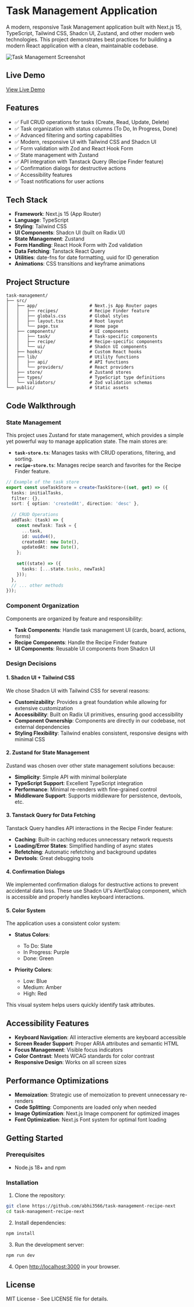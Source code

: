 # Task Management Application

A modern, responsive Task Management application built with Next.js 15, TypeScript, Tailwind CSS, Shadcn UI, Zustand, and other modern web technologies. This project demonstrates best practices for building a modern React application with a clean, maintainable codebase.

![Task Management Screenshot](public/task-management-screenshot.png)

## Live Demo

[View Live Demo]()

## Features

- ✅ Full CRUD operations for tasks (Create, Read, Update, Delete)
- ✅ Task organization with status columns (To Do, In Progress, Done)
- ✅ Advanced filtering and sorting capabilities
- ✅ Modern, responsive UI with Tailwind CSS and Shadcn UI
- ✅ Form validation with Zod and React Hook Form
- ✅ State management with Zustand
- ✅ API integration with Tanstack Query (Recipe Finder feature)
- ✅ Confirmation dialogs for destructive actions
- ✅ Accessibility features
- ✅ Toast notifications for user actions

## Tech Stack

- **Framework**: Next.js 15 (App Router)
- **Language**: TypeScript
- **Styling**: Tailwind CSS
- **UI Components**: Shadcn UI (built on Radix UI)
- **State Management**: Zustand
- **Form Handling**: React Hook Form with Zod validation
- **Data Fetching**: Tanstack React Query
- **Utilities**: date-fns for date formatting, uuid for ID generation
- **Animations**: CSS transitions and keyframe animations

## Project Structure

```
task-management/
├── src/
│   ├── app/                    # Next.js App Router pages
│   │   ├── recipes/            # Recipe Finder feature
│   │   ├── globals.css         # Global styles
│   │   ├── layout.tsx          # Root layout
│   │   └── page.tsx            # Home page
│   ├── components/             # UI components
│   │   ├── task/               # Task-specific components
│   │   ├── recipe/             # Recipe-specific components
│   │   └── ui/                 # Shadcn UI components
│   ├── hooks/                  # Custom React hooks
│   ├── lib/                    # Utility functions
│   │   ├── api/                # API functions
│   │   └── providers/          # React providers
│   ├── store/                  # Zustand stores
│   ├── types/                  # TypeScript type definitions
│   └── validators/             # Zod validation schemas
└── public/                     # Static assets
```

## Code Walkthrough

### State Management

This project uses Zustand for state management, which provides a simple yet powerful way to manage application state. The main stores are:

- **`task-store.ts`**: Manages tasks with CRUD operations, filtering, and sorting.
- **`recipe-store.ts`**: Manages recipe search and favorites for the Recipe Finder feature.

```typescript
// Example of the task store
export const useTaskStore = create<TaskStore>((set, get) => ({
  tasks: initialTasks,
  filter: {},
  sort: { option: 'createdAt', direction: 'desc' },
  
  // CRUD Operations
  addTask: (task) => {
    const newTask: Task = {
      ...task,
      id: uuidv4(),
      createdAt: new Date(),
      updatedAt: new Date(),
    };
    
    set((state) => ({
      tasks: [...state.tasks, newTask]
    }));
  },
  // ... other methods
}));
```

### Component Organization

Components are organized by feature and responsibility:

- **Task Components**: Handle task management UI (cards, board, actions, forms)
- **Recipe Components**: Handle the Recipe Finder feature
- **UI Components**: Reusable UI components from Shadcn UI

### Design Decisions

#### 1. Shadcn UI + Tailwind CSS

We chose Shadcn UI with Tailwind CSS for several reasons:

- **Customizability**: Provides a great foundation while allowing for extensive customization
- **Accessibility**: Built on Radix UI primitives, ensuring good accessibility
- **Component Ownership**: Components are directly in our codebase, not external dependencies
- **Styling Flexibility**: Tailwind enables consistent, responsive designs with minimal CSS

#### 2. Zustand for State Management

Zustand was chosen over other state management solutions because:

- **Simplicity**: Simple API with minimal boilerplate
- **TypeScript Support**: Excellent TypeScript integration
- **Performance**: Minimal re-renders with fine-grained control
- **Middleware Support**: Supports middleware for persistence, devtools, etc.

#### 3. Tanstack Query for Data Fetching

Tanstack Query handles API interactions in the Recipe Finder feature:

- **Caching**: Built-in caching reduces unnecessary network requests
- **Loading/Error States**: Simplified handling of async states
- **Refetching**: Automatic refetching and background updates
- **Devtools**: Great debugging tools

#### 4. Confirmation Dialogs

We implemented confirmation dialogs for destructive actions to prevent accidental data loss. These use Shadcn UI's AlertDialog component, which is accessible and properly handles keyboard interactions.

#### 5. Color System

The application uses a consistent color system:

- **Status Colors**:
  - To Do: Slate
  - In Progress: Purple
  - Done: Green

- **Priority Colors**:
  - Low: Blue
  - Medium: Amber
  - High: Red

This visual system helps users quickly identify task attributes.

## Accessibility Features

- **Keyboard Navigation**: All interactive elements are keyboard accessible
- **Screen Reader Support**: Proper ARIA attributes and semantic HTML
- **Focus Management**: Visible focus indicators
- **Color Contrast**: Meets WCAG standards for color contrast
- **Responsive Design**: Works on all screen sizes

## Performance Optimizations

- **Memoization**: Strategic use of memoization to prevent unnecessary re-renders
- **Code Splitting**: Components are loaded only when needed
- **Image Optimization**: Next.js Image component for optimized images
- **Font Optimization**: Next.js Font system for optimal font loading

## Getting Started

### Prerequisites

- Node.js 18+ and npm

### Installation

1. Clone the repository:
```bash
git clone https://github.com/abhi3566/task-management-recipe-next
cd task-management-recipe-next
```

2. Install dependencies:
```bash
npm install
```

3. Run the development server:
```bash
npm run dev
```

4. Open [http://localhost:3000](http://localhost:3000) in your browser.

## License

MIT License - See LICENSE file for details.
